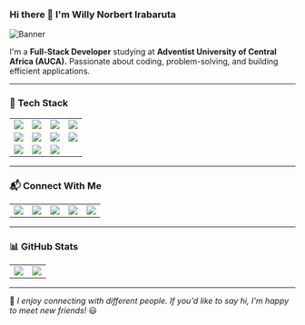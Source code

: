 ### Hi there 👋 I'm Willy Norbert Irabaruta  

![Banner](https://source.unsplash.com/1200x400/?technology,coding)

I'm a **Full-Stack Developer** studying at **Adventist University of Central Africa (AUCA).** Passionate about coding, problem-solving, and building efficient applications.  

---

### 🚀 Tech Stack
<table>
<tr>
    <td><img src="https://img.shields.io/badge/-Figma-F24E1E?style=flat-square&logo=figma&logoColor=white"></td>
    <td><img src="https://img.shields.io/badge/-HTML5-E34F26?style=flat-square&logo=html5&logoColor=white"></td>
    <td><img src="https://img.shields.io/badge/-CSS3-1572B6?style=flat-square&logo=css3&logoColor=white"></td>
    <td><img src="https://img.shields.io/badge/-JavaScript-F7DF1E?style=flat-square&logo=javascript&logoColor=black"></td>
</tr>
<tr>
    <td><img src="https://img.shields.io/badge/-Node.js-339933?style=flat-square&logo=node.js&logoColor=white"></td>
    <td><img src="https://img.shields.io/badge/-PHP-777BB4?style=flat-square&logo=php&logoColor=white"></td>
    <td><img src="https://img.shields.io/badge/-React-61DAFB?style=flat-square&logo=react&logoColor=black"></td>
    <td><img src="https://img.shields.io/badge/-MongoDB-47A248?style=flat-square&logo=mongodb&logoColor=white"></td>
</tr>
<tr>
    <td><img src="https://img.shields.io/badge/-C-00599C?style=flat-square&logo=c&logoColor=white"></td>
    <td><img src="https://img.shields.io/badge/-Java-007396?style=flat-square&logo=java&logoColor=white"></td>
    <td><img src="https://img.shields.io/badge/-phpMyAdmin-6C78AF?style=flat-square&logo=phpmyadmin&logoColor=white"></td>
</tr>
</table>

---

### 📬 Connect With Me
<table>
<tr>
    <td><a href="YOUR_LINKEDIN_URL"><img src="https://img.shields.io/badge/-LinkedIn-0077B5?style=flat-square&logo=linkedin"></a></td>
    <td><a href="mailto:YOUR_EMAIL"><img src="https://img.shields.io/badge/-Email-D14836?style=flat-square&logo=gmail&logoColor=white"></a></td>
    <td><a href="YOUR_WHATSAPP_URL"><img src="https://img.shields.io/badge/-WhatsApp-25D366?style=flat-square&logo=whatsapp&logoColor=white"></a></td>
    <td><a href="YOUR_DISCORD_URL"><img src="https://img.shields.io/badge/-Discord-7289DA?style=flat-square&logo=discord&logoColor=white"></a></td>
    <td><a href="YOUR_SLACK_URL"><img src="https://img.shields.io/badge/-Slack-4A154B?style=flat-square&logo=slack"></a></td>
</tr>
</table>

---

### 📊 GitHub Stats  
<table>
<tr>
    <td><img src="https://github-readme-stats.vercel.app/api?username=Willy-Norbert&show_icons=true&theme=dark"></td>
    <td><img src="https://github-readme-stats.vercel.app/api/top-langs/?username=Willy-Norbert&layout=compact&theme=dark"></td>
</tr>
</table>

---

💬 *I enjoy connecting with different people. If you'd like to say hi, I'm happy to meet new friends!* 😃
